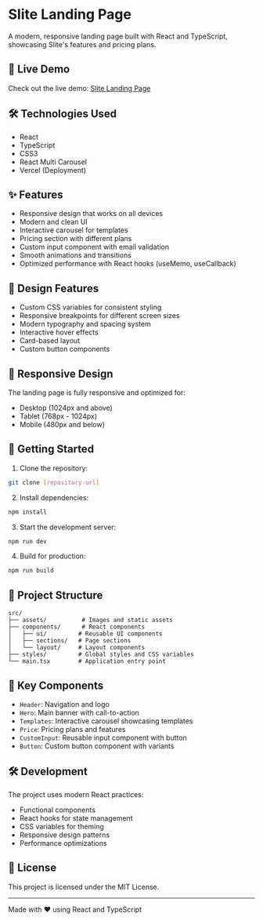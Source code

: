 # Slite Landing Page

A modern, responsive landing page built with React and TypeScript, showcasing Slite's features and pricing plans.

## 🚀 Live Demo

Check out the live demo: [Slite Landing Page](https://slide-landing-git-main-olexandra-korols-projects.vercel.app/)

## 🛠️ Technologies Used

- React
- TypeScript
- CSS3
- React Multi Carousel
- Vercel (Deployment)

## ✨ Features

- Responsive design that works on all devices
- Modern and clean UI
- Interactive carousel for templates
- Pricing section with different plans
- Custom input component with email validation
- Smooth animations and transitions
- Optimized performance with React hooks (useMemo, useCallback)

## 🎨 Design Features

- Custom CSS variables for consistent styling
- Responsive breakpoints for different screen sizes
- Modern typography and spacing system
- Interactive hover effects
- Card-based layout
- Custom button components

## 📱 Responsive Design

The landing page is fully responsive and optimized for:
- Desktop (1024px and above)
- Tablet (768px - 1024px)
- Mobile (480px and below)

## 🚀 Getting Started

1. Clone the repository:
```bash
git clone [repository-url]
```

2. Install dependencies:
```bash
npm install
```

3. Start the development server:
```bash
npm run dev
```

4. Build for production:
```bash
npm run build
```

## 📁 Project Structure

```
src/
├── assets/          # Images and static assets
├── components/      # React components
│   ├── ui/         # Reusable UI components
│   ├── sections/   # Page sections
│   └── layout/     # Layout components
├── styles/         # Global styles and CSS variables
└── main.tsx        # Application entry point
```

## 🎯 Key Components

- `Header`: Navigation and logo
- `Hero`: Main banner with call-to-action
- `Templates`: Interactive carousel showcasing templates
- `Price`: Pricing plans and features
- `CustomInput`: Reusable input component with button
- `Button`: Custom button component with variants

## 🛠️ Development

The project uses modern React practices:
- Functional components
- React hooks for state management
- CSS variables for theming
- Responsive design patterns
- Performance optimizations

## 📝 License

This project is licensed under the MIT License.


---


Made with ❤️ using React and TypeScript